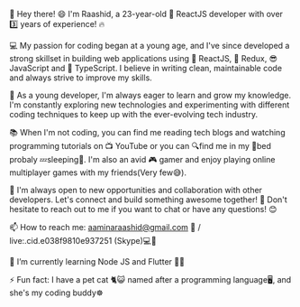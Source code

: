 👋 Hey there! 😄 I'm Raashid, a 23-year-old 🚀 ReactJS developer with over 3️⃣ years of experience! 🔥

💻 My passion for coding began at a young age, and I've since developed a strong skillset in building web applications using 📐 ReactJS, 🔗 Redux, 😎 JavaScript and 🔢 TypeScript. I believe in writing clean, maintainable code and always strive to improve my skills.

🌱 As a young developer, I'm always eager to learn and grow my knowledge. I'm constantly exploring new technologies and experimenting with different coding techniques to keep up with the ever-evolving tech industry.

📚 When I'm not coding, you can find me reading tech blogs and watching programming tutorials on 📺 YouTube or you can 🔍find me in my 🛌bed probaly 💤sleeping🤣. I'm also an avid 🎮 gamer and enjoy playing online multiplayer games with my friends(Very few😅).

🤝 I'm always open to new opportunities and collaboration with other developers. Let's connect and build something awesome together! 🚀 Don't hesitate to reach out to me if you want to chat or have any questions! 😊

📫 How to reach me: aaminaraashid@gmail.com 📩 / live:.cid.e038f9810e937251 (Skype)💻💬

🌱 I’m currently learning Node JS and Flutter 🚪🔧

⚡ Fun fact: I have a pet cat 🐈😺 named after a programming language🖥️, and she's my coding buddy☸️
